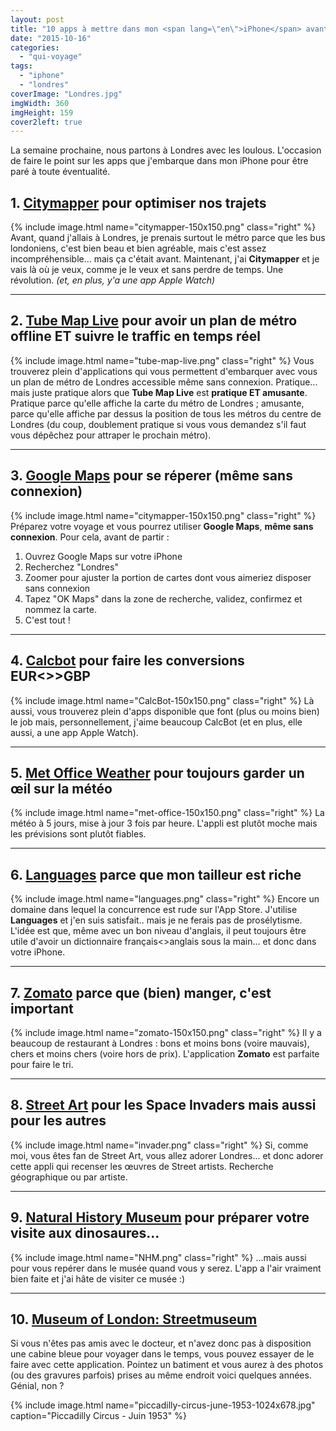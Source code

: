 ```yaml
---
layout: post
title: "10 apps à mettre dans mon <span lang=\"en\">iPhone</span> avant de partir à Londres"
date: "2015-10-16"
categories: 
  - "qui-voyage"
tags: 
  - "iphone"
  - "londres"
coverImage: "Londres.jpg"
imgWidth: 360
imgHeight: 159
cover2left: true
---
```


La semaine prochaine, nous partons à Londres avec les loulous. L'occasion de faire le point sur les apps que j'embarque dans mon iPhone pour être paré à toute éventualité.

## 1\. [Citymapper](https://citymapper.com/london) pour optimiser nos trajets
{% include image.html name="citymapper-150x150.png" class="right" %}
Avant, quand j'allais à Londres, je prenais surtout le métro parce que les bus londoniens, c'est bien beau et bien agréable, mais c'est assez incompréhensible... mais ça c'était avant. Maintenant, j'ai **Citymapper** et je vais là où je veux, comme je le veux et sans perdre de temps. Une révolution. _(et, en plus, y'a une app Apple Watch)_

<hr class="bof" />

## 2\. [Tube Map Live](https://itunes.apple.com/fr/app/tube-map-live/id665729837?mt=8) pour avoir un plan de métro offline ET suivre le traffic en temps réel
{% include image.html name="tube-map-live.png" class="right" %}
Vous trouverez plein d'applications qui vous permettent d'embarquer avec vous un plan de métro de Londres accessible même sans connexion. Pratique... mais juste pratique alors que **Tube Map Live** est **pratique ET amusante**. Pratique parce qu'elle affiche la carte du métro de Londres ; amusante, parce qu'elle affiche par dessus la position de tous les métros du centre de Londres (du coup, doublement pratique si vous vous demandez s'il faut vous dépêchez pour attraper le prochain métro).

<hr class="bof" />

## 3\. [Google Maps](https://itunes.apple.com/fr/app/google-maps/id585027354?mt=8) pour se réperer (même sans connexion)
{% include image.html name="citymapper-150x150.png" class="right" %}
Préparez votre voyage et vous pourrez utiliser **Google Maps**, **même sans connexion**. Pour cela, avant de partir :

1. Ouvrez Google Maps sur votre iPhone
2. Recherchez "Londres"
3. Zoomer pour ajuster la portion de cartes dont vous aimeriez disposer sans connexion
4. Tapez "OK Maps" dans la zone de recherche, validez, confirmez et nommez la carte.
5. C'est tout !

<hr class="bof" />

## 4\. [Calcbot](https://itunes.apple.com/fr/app/calcbot-intelligent-calculator/id376694347?mt=8) pour faire les conversions EUR&lt;&gt;>GBP
{% include image.html name="CalcBot-150x150.png" class="right" %}
Là aussi, vous trouverez plein d'apps disponible que font (plus ou moins bien) le job mais, personnellement, j'aime beaucoup CalcBot (et en plus, elle aussi, a une app Apple Watch).

<hr class="bof" />

## 5\. [Met Office Weather](https://itunes.apple.com/fr/app/met-office-weather-application/id331122086?mt=8) pour toujours garder un œil sur la météo
{% include image.html name="met-office-150x150.png" class="right" %}
La météo à 5 jours, mise à jour 3 fois par heure. L'appli est plutôt moche mais les prévisions sont plutôt fiables.

<hr class="bof" />

## 6\. [Languages](https://itunes.apple.com/us/app/languages/id565108517?mt=8) parce que mon tailleur est riche
{% include image.html name="languages.png" class="right" %}
Encore un domaine dans lequel la concurrence est rude sur l'App Store. J'utilise **Languages** et j'en suis satisfait.. mais je ne ferais pas de prosélytisme. L'idée est que, même avec un bon niveau d'anglais, il peut toujours être utile d'avoir un dictionnaire français<>anglais sous la main... et donc dans votre iPhone.

<hr class="bof" />

## 7\. [Zomato](https://itunes.apple.com/fr/app/zomato-food-restaurant-finder/id434613896?mt=8) parce que (bien) manger, c'est important
{% include image.html name="zomato-150x150.png" class="right" %}
Il y a beaucoup de restaurant à Londres : bons et moins bons (voire mauvais), chers et moins chers (voire hors de prix). L'application **Zomato** est parfaite pour faire le tri.

<hr class="bof" />

## 8\. [Street Art](https://itunes.apple.com/gb/app/street-art-london/id471746725?mt=8) pour les Space Invaders mais aussi pour les autres
{% include image.html name="invader.png" class="right" %}
Si, comme moi, vous êtes fan de Street Art, vous allez adorer Londres... et donc adorer cette appli qui recenser les œuvres de Street artists. Recherche géographique ou par artiste.

<hr class="bof" />

## 9\. [Natural History Museum](https://itunes.apple.com/gb/app/natural-history-museum-guide/id561749754?mt=8) pour préparer votre visite aux dinosaures...
{% include image.html name="NHM.png" class="right" %}
...mais aussi pour vous repérer dans le musée quand vous y serez. L'app a l'air vraiment bien faite et j'ai hâte de visiter ce musée :)

<hr class="bof" />

## 10\. [Museum of London: Streetmuseum](https://itunes.apple.com/fr/app/museum-london-streetmuseum/id369684330?mt=8)
Si vous n'êtes pas amis avec le docteur, et n'avez donc pas à disposition une cabine bleue pour voyager dans le temps, vous pouvez essayer de le faire avec cette application. Pointez un batiment et vous aurez à des photos (ou des gravures parfois) prises au même endroit voici quelques années. Génial, non ?

{% include image.html name="piccadilly-circus-june-1953-1024x678.jpg" caption="Piccadilly Circus - Juin 1953" %}
